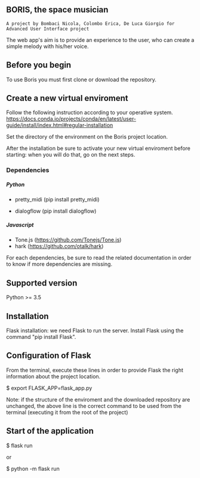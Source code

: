 BORIS, the space musician
-------------------------
    A project by Bombaci Nicola, Colombo Erica, De Luca Giorgio for Advanced User Interface project

The web app's aim is to provide an experience to the user, who can create a simple melody with his/her voice.


Before you begin
-------------------

To use Boris you must first clone or download the repository.

## Create a new virtual enviroment

Follow the following instruction according to your operative system.
https://docs.conda.io/projects/conda/en/latest/user-guide/install/index.html#regular-installation

Set the directory of the environment on the Boris project location.

After the installation be sure to activate your new virtual enviroment before starting: when you will do that, go on the next steps.

### Dependencies
##### Python
- pretty_midi (pip install pretty_midi)
    
- dialogflow (pip install dialogflow)
  
  
##### Javascript
- Tone.js (https://github.com/Tonejs/Tone.js)
- hark (https://github.com/otalk/hark)

For each dependencies, be sure to read the related documentation in order to know if more dependencies are missing.

Supported version
------------------

Python >= 3.5

Installation
------------

Flask installation: we need Flask to run the server. Install Flask using the command "pip install Flask".

Configuration of Flask
----------------------

From the terminal, execute these lines in order to provide Flask the right information about the project location.

$ export FLASK_APP=flask_app.py

Note: if the structure of the enviroment and the downloaded repository are unchanged, the above line is the correct command to be used from the terminal (executing it from the root of the project)

Start of the application
------------------------
$ flask run

or 

$ python -m flask run
